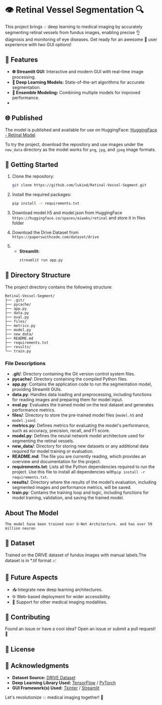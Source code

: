 # 👁️ Retinal Vessel Segmentation 🔍

This project brings 💡 deep learning to medical imaging by accurately segmenting retinal vessels from fundus images, enabling precise 👌 diagnosis and monitoring of eye diseases. Get ready for an awesome 🚀 user experience with two GUI options!


## 🌟 Features

- **🌐 Streamlit GUI:** Interactive and modern GUI with real-time image processing.
- **🧠 Deep Learning Models:** State-of-the-art algorithms for accurate segmentation.
- **🤖 Ensemble Modeling:** Combining multiple models for improved performance.
- 
## 🌐 Published

The model is published and available for use on HuggingFace:
[HuggingFace - Retinal Model](https://huggingface.co/spaces/aiwaks/retinal)

To try the project, download the repository and use images under the `new_data` directory as the model works for `png`, `jpg`, and `jpeg` image formats.

## 🚀 Getting Started

1. Clone the repository:
    ```bash
    git clone https://github.com/lukiod/Retinal-Vessel-Segment.git
    ```

2. Install the required packages:
    ```bash
    pip install -r requirements.txt
    ```
3. Download model.h5 and model.json from HuggingFace ```https://huggingface.co/spaces/aiwaks/retinal``` and store it in files folder
4. Download the Drive Dataset from    ```https://paperswithcode.com/dataset/drive```
3. - **Streamlit:**
        ```bash
        streamlit run app.py
        ```
## 📂 Directory Structure

The project directory contains the following structure:

    Retinal-Vessel-Segment/
    ├── .git/
    ├── pycache/
    ├── app.py
    ├── data.py
    ├── eval.py
    ├── files/
    ├── metrics.py
    ├── model.py
    ├── new_data/
    ├── README.md
    ├── requirements.txt
    ├── results/
    └── train.py

### File Descriptions

- **.git/**: Directory containing the Git version control system files.
- **__pycache__/**: Directory containing the compiled Python files.
- **app.py**: Contains the application code to run the segmentation model, providing Streamlit GUIs.
- **data.py**: Handles data loading and preprocessing, including functions for reading images and preparing them for model input.
- **eval.py**: Evaluates the trained model on the test dataset and generates performance metrics.
- **files/**: Directory to store the pre-trained model files (`model.h5` and `model.json`).
- **metrics.py**: Defines metrics for evaluating the model's performance, such as accuracy, precision, recall, and F1 score.
- **model.py**: Defines the neural network model architecture used for segmenting the retinal vessels.
- **new_data/**: Directory for storing new datasets or any additional data required for model training or evaluation.
- **README.md**: The file you are currently reading, which provides an overview and documentation for the project.
- **requirements.txt**: Lists all the Python dependencies required to run the project. Use this file to install all dependencies with`pip install -r requirements.txt`.
- **results/**: Directory where the results of the model’s evaluation, including segmented images and performance metrics, will be saved.
- **train.py**: Contains the training loop and logic, including functions for model training, validation, and saving the trained model.
  
## About The Model 
    The model hase been trained over U-Net Architecture. and has over 59 million neuron 

## 📂 Dataset

Trained on the DRIVE dataset of fundus images with manual labels.The dataset is in *.tif format 📈

## 🔭 Future Aspects

- 📥 Integrate new deep learning architectures.
- 🌐 Web-based deployment for wider accessibility.
- 📡 Support for other medical imaging modalities.

## 🤝 Contributing

Found an issue or have a cool idea? Open an issue or submit a pull request! 🎉

## 📄 License


## 🙏 Acknowledgments

- **Dataset Source:** [DRIVE Dataset](https://drive.grand-challenge.org/)
- **Deep Learning Library Used:** [TensorFlow](https://www.tensorflow.org/) / [PyTorch](https://pytorch.org/)
- **GUI Framework(s) Used:** [Tkinter](https://docs.python.org/3/library/tkinter.html) / [Streamlit](https://streamlit.io/)

Let's revolutionize 💥 medical imaging together! 🚀
